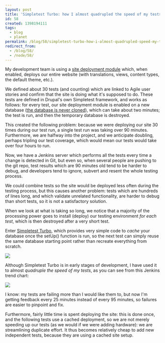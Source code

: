 ```yaml
---
layout: post
title: 'Simpletest Turbo: how I almost quadrupled the speed of my tests'
id: 58
created: 1398194111
tags:
  - blog
  - planet
permalink: /blog/58/simpletest-turbo-how-i-almost-quadrupled-speed-my-tests/
redirect_from:
  - /blog/58/
  - /node/58/
---
```

My development team is using a [site deployment module](http://dcycleproject.org/blog/44) which, when enabled, deploys our entire website (with translations, views, content types, the default theme, etc.).

We defined about 30 tests (and counting) which are linked to Agile user stories and confirm that the site is doing what it's supposed to do. These tests are defined in Drupal's own Simpletest framework, and works as follows: for every test, our site deployment module is enabled on a new database ([the database is never cloned](http://dcycleproject.org/blog/48/do-not-clone-database)), which can take about two minutes; the test is run, and then the temporary database is destroyed.

This created the following problem: because we were deploying our site 30 times during our test run, a single test run was taking over 90 minutes. Furthermore, we are halfway into the project, and we anticipate doubling, perhaps tripling our test coverage, which would mean our tests would take over four hours to run.

Now, we have a Jenkins server which performs all the tests every time a change is detected in Git, but even so, when several people are pushing to the git repo, test results which are 90 minutes old tend to be harder to debug, and developers tend to ignore, subvert and resent the whole testing process.

We could combine tests so the site would be deployed less often during the testing process, but this causes another problem: tests which are hundreds of lines long, and which validate unrelated functionality, are harder to debug than short tests, so it is not a satisfactory solution.

When we look at what is taking so long, we notice that a majority of the processing power goes to install (deploy) our testing environment _for each test_, which is then destroyed after a very short test.

Enter [Simpletest Turbo](https://drupal.org/project/simpletest_turbo), which provides very simple code to _cache_ your database once the setUp() function is run, so the next test can simply reuse the same database starting point rather than recreate everything from scratch.

<img src="http://dcycleproject.org/sites/dcycleproject.org/files/screen_shot_2014-04-22_at_3.13.55_pm.png" />

Although Simpletest Turbo is in early stages of development, I have used it to almost _quadruple the speed of my tests_, as you can see from this Jenkins trend chart:

<img src="http://dcycleproject.org/sites/dcycleproject.org/files/screen_shot_2014-04-22_at_3.14.08_pm.png" />

I know: my tests are failing more than I would like them to, but now I'm getting feedback every 25 minutes instead of every 95 minutes, so failures are easier to pinpoint and fix.

Furthermore, fairly little time is spent deploying the site: this is done once, and the following tests use a cached deployment, so we are not merely speeding up our tests (as we would if we were adding hardware): we are streamlining duplicate effort. It thus becomes relatively cheap to add new independent tests, because they are using a cached site setup.
